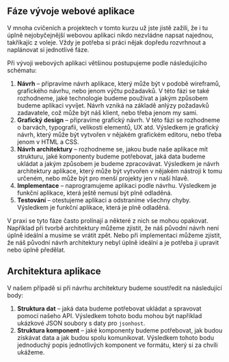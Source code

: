 ## Fáze vývoje webové aplikace

V mnoha cvičeních a projektech v tomto kurzu už jste jistě zažili, že i tu úplně nejobyčejnější webovou aplikaci nikdo nezvládne napsat najednou, takříkajíc z voleje. Vždy je potřeba si práci nějak dopředu rozvrhnout a naplánovat si jednotlivé fáze. 

Při vývoji webových aplikaci většinou postupujeme podle následujícího schématu:

1. **Návrh** – připravíme návrh aplikace, který může být v podobě wireframů, grafického návrhu, nebo jenom výčtu požadavků. V této fázi se také rozhodneme, jaké technologie budeme používat a jakým způsobem budeme aplikaci vyvíjet. Návrh vzniká na základě anlýzy požadavků zadavatele, což může být náš klient, nebo třeba jenom my sami.
1. **Grafický design** – připravíme grafický návrh. V této fázi se rozhodneme o barvách, typografii, velikosti elementů, UX atd. Výsledkem je grafický návrh, který může být vytvořen v nějakém grafickém editoru, nebo třeba jenom v HTML a CSS.
1. **Návrh architektury** – rozhodneme se, jakou bude naše aplikace mít strukturu, jaké komponenty budeme potřebovat, jaká data budeme ukládat a jakým způsobem je budeme zpracovávat. Výsledkem je návrh architektury aplikace, který může být vytvořen v nějakém nástroji k tomu určeném, nebo může být pro menší projekty jen v naší hlavě.
1. **Implementace** – naprogramujeme aplikaci podle návrhu. Výsledkem je funkční aplikace, která ještě nemusí být plně odladěná.
1. **Testování** – otestujeme aplikaci a odstraníme všechny chyby. Výsledkem je funkční aplikace, která je plně odladěná.

V praxi se tyto fáze často prolínají a některé z nich se mohou opakovat. Například při tvorbě architektury můžeme zjistit, že náš původní návrh není úplně ideální a musíme se vrátit zpět. Nebo při implementaci můžeme zjistit, že náš původní návrh architektury nebyl úplně ideální a je potřeba ji upravit nebo úplně předělat.

## Architektura aplikace

V našem případě si při návrhu architektury budeme soustředit na následující body:

1. **Struktura dat** – jaká data budeme potřebovat ukládat a spravovat pomocí našeho API. Výsledkem tohoto bodu mohou být například ukázkové JSON soubory s daty pro `jsonhost`.
1. **Struktura komponent** – jaké komponenty budeme potřebovat, jak budou získávat data a jak budou spolu komunikovat. Výsledkem tohoto bodu jednoduchý popis jednotlivých komponent ve formátu, který si za chvíli ukážeme.
